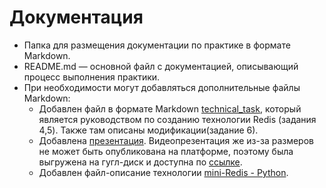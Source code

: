 # Документация

- Папка для размещения документации по практике в формате Markdown.
- README.md — основной файл с документацией, описывающий процесс выполнения практики.
- При необходимости могут добавляться дополнительные файлы Markdown:
   - Добавлен файл в формате Markdown [technical_task](https://github.com/DailDaul/proect-practice/blob/master/docs/technical_task.md), который является руководством по созданию технологии Redis (задания 4,5). Также там описаны модификации(задание 6).
   - Добавлена [презентация](https://view.officeapps.live.com/op/view.aspx?src=https%3A%2F%2Fraw.githubusercontent.com%2FDailDaul%2Fproect-practice%2Frefs%2Fheads%2Fmaster%2Fdocs%2F%25D0%259F%25D1%2580%25D0%25B5%25D0%25B7%25D0%25B5%25D0%25BD%25D1%2582%25D0%25B0%25D1%2586%25D0%25B8%25D1%258F.pptx&wdOrigin=BROWSELINK). Видеопрезентация же из-за размеров не может быть опубликована на платформе, поэтому была выгружена на гугл-диск и доступна по [ссылке](https://drive.google.com/file/d/1Z5FdqysRzUjuMCWgihd4VygHZYO2lt5A/view?usp=sharing).
   - Добавлен файл-описание технологии [mini-Redis - Python](https://github.com/DailDaul/proect-practice/blob/master/docs/mini-Redis%20-%20Python.md).
